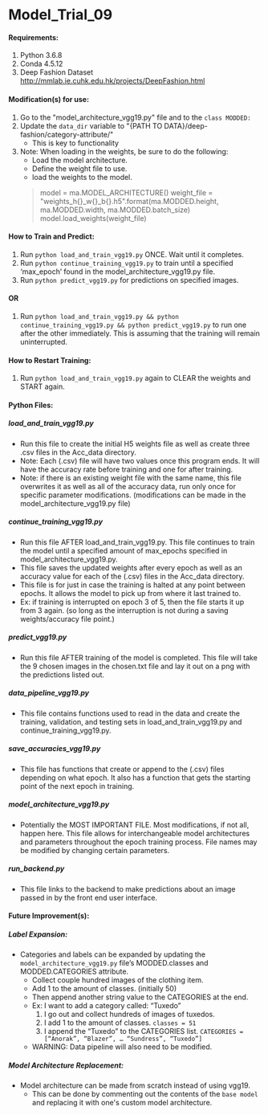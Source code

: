 # Model_Trial_09

#### Requirements:
1. Python 3.6.8
2. Conda 4.5.12
3. Deep Fashion Dataset http://mmlab.ie.cuhk.edu.hk/projects/DeepFashion.html

#### Modification(s) for use:
1. Go to the "model_architecture_vgg19.py" file and to the `class MODDED:`
2. Update the `data_dir` variable to "{PATH TO DATA}/deep-fashion/category-attribute/"
    -   This is key to functionality
3. Note: When loading in the weights, be sure to do the following:
    - Load the model architecture.
    - Define the weight file to use.
    - load the weights to the model.
     >   model = ma.MODEL_ARCHITECTURE()
    weight_file = "weights_h{}_w{}_b{}.h5".format(ma.MODDED.height, ma.MODDED.width, ma.MODDED.batch_size)
    model.load_weights(weight_file)
    >


#### How to Train and Predict:
1. Run `python load_and_train_vgg19.py` ONCE. Wait until it completes.
2. Run `python continue_training_vgg19.py` to train until a specified ‘max_epoch’ found in the model_architecture_vgg19.py file.
3. Run `python predict_vgg19.py` for predictions on specified images.
#### OR
1. Run `python load_and_train_vgg19.py && python continue_training_vgg19.py && python predict_vgg19.py` to run one after the other immediately. This is assuming that the training will remain uninterrupted.

#### How to Restart Training:
1. Run `python load_and_train_vgg19.py` again to CLEAR the weights and START again.



#### Python Files:
##### load_and_train_vgg19.py
* Run this file to create the initial H5 weights file as well as create three .csv files in the Acc_data directory.
* Note: Each (.csv) file will have two values once this program ends. It will have the accuracy rate before training and one for after training.
* Note: if there is an existing weight file with the same name, this file overwrites it as well as all of the accuracy data, run only once for specific parameter modifications. (modifications can be made in the model_architecture_vgg19.py file)

##### continue_training_vgg19.py
* Run this file AFTER load_and_train_vgg19.py. This file continues to train the model until a specified amount of max_epochs specified in model_architecture_vgg19.py.
* This file saves the updated weights after every epoch as well as an accuracy value for each of the (.csv) files in the Acc_data directory.
* This file is for just in case the training is halted at any point between epochs. It allows the model to pick up from where it last trained to.
* Ex: if training is interrupted on epoch 3 of 5, then the file starts it up from 3 again. (so long as the interruption is not during a saving weights/accuracy file point.)

##### predict_vgg19.py
* Run this file AFTER training of the model is completed. This file will take the 9 chosen images in the chosen.txt file and lay it out on a png with the predictions listed out.

##### data_pipeline_vgg19.py
* This file contains functions used to read in the data and create the training, validation, and testing sets in load_and_train_vgg19.py and continue_training_vgg19.py.

##### save_accuracies_vgg19.py
* This file has functions that create or append to the (.csv) files depending on what epoch. It also has a function that gets the starting point of the next epoch in training.  

##### model_architecture_vgg19.py
* Potentially the MOST IMPORTANT FILE. Most modifications, if not all, happen here. This file allows for interchangeable model architectures and parameters throughout the epoch training process. File names may be modified by changing certain parameters.

##### run_backend.py
* This file links to the backend to make predictions about an image passed in by the front end user interface. 


#### Future Improvement(s):
##### Label Expansion:
* Categories and labels can be expanded by updating the `model_architecture_vgg19.py` file’s MODDED.classes and MODDED.CATEGORIES attribute.
    * Collect couple hundred images of the clothing item.
    * Add 1 to the amount of classes. (initially 50)
    * Then append another string value to the CATEGORIES at the end.
    * Ex: I want to add a category called: “Tuxedo”
        1. I go out and collect hundreds of images of tuxedos.
        2. I add 1 to the amount of classes. `classes = 51`
        3. I append the “Tuxedo” to the CATEGORIES list.
        `CATEGORIES = [“Anorak”, “Blazer”, … “Sundress”, “Tuxedo”]`
    * WARNING: Data pipeline will also need to be modified.

##### Model Architecture Replacement:
* Model architecture can be made from scratch instead of using vgg19.
    * This can be done by commenting out the contents of the `base model` and replacing it with one's custom model architecture.
